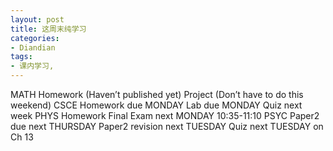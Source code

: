 ```yaml
---
layout: post
title: 这周末纯学习
categories:
- Diandian
tags:
- 课内学习, 
---
```

MATH Homework (Haven’t published yet) Project (Don’t have to do this weekend) CSCE Homework due MONDAY Lab due MONDAY Quiz next week PHYS Homework Final Exam next MONDAY 10:35-11:10 PSYC Paper2 due next THURSDAY Paper2 revision next TUESDAY Quiz next TUESDAY on Ch 13